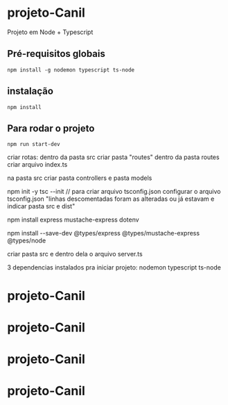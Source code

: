 # projeto-Canil
Projeto em Node  + Typescript

## Pré-requisitos globais
`npm install -g nodemon typescript ts-node`
## instalação
`npm install`

## Para rodar o projeto

`npm run start-dev`

criar rotas: 
dentro da pasta src criar pasta "routes"
dentro da pasta routes criar arquivo index.ts

na pasta src criar pasta controllers e pasta models


npm init -y
tsc --init // para criar arquivo tsconfig.json
configurar o arquivo tsconfig.json "linhas descomentadas foram as alteradas ou já estavam e indicar pasta src e dist"

npm install express mustache-express dotenv

npm install --save-dev @types/express @types/mustache-express @types/node

criar pasta src e dentro dela o arquivo server.ts

3 dependencias instalados pra iniciar projeto:
nodemon 
typescript
ts-node
# projeto-Canil
# projeto-Canil
# projeto-Canil
# projeto-Canil
